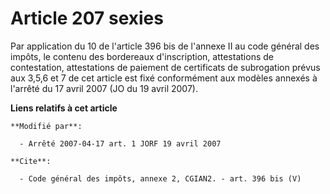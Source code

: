 # Article 207 sexies

Par application du 10 de l'article 396 bis de l'annexe II au code général des impôts, le contenu des bordereaux
d'inscription, attestations de contestation, attestations de paiement de certificats de subrogation prévus aux 3,5,6 et 7 de
cet article est fixé conformément aux modèles annexés à l'arrêté du 17 avril 2007 (JO du 19 avril 2007).

**Liens relatifs à cet article**

	**Modifié par**:

	  - Arrêté 2007-04-17 art. 1 JORF 19 avril 2007

	**Cite**:

	  - Code général des impôts, annexe 2, CGIAN2. - art. 396 bis (V)
